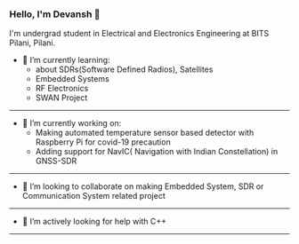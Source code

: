 ### Hello, I'm Devansh 👋

I'm undergrad student in Electrical and Electronics Engineering at BITS Pilani, Pilani.

- 🌱 I’m currently learning:
  - about SDRs(Software Defined Radios), Satellites
  - Embedded Systems
  - RF Electronics
  - SWAN Project
  
---
- 🔭 I’m currently working on:
  - Making automated temperature sensor based detector with Raspberry Pi for covid-19 precaution
  - Adding support for NavIC( Navigation with Indian Constellation) in GNSS-SDR

---
- 👯 I’m looking to collaborate on making Embedded System, SDR or Communication System related project

---
- 🤔 I’m actively looking for help with C++

---
<!--
**Devansh0210/Devansh0210** is a ✨ _special_ ✨ repository because its `README.md` (this file) appears on your GitHub profile.

Here are some ideas to get you started:

- 🔭 I’m currently working on ...
- 🌱 I’m currently learning ...
- 👯 I’m looking to collaborate on ...
- 🤔 I’m looking for help with ...
- 💬 Ask me about ...
- 📫 How to reach me: ...
- 😄 Pronouns: ...
- ⚡ Fun fact: ...
-->
